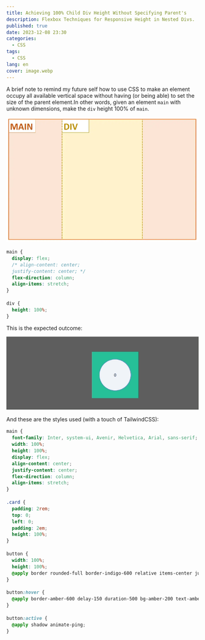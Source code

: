 ```yaml
---
title: Achieving 100% Child Div Height Without Specifying Parent's
description: Flexbox Techniques for Responsive Height in Nested Divs.
published: true
date: 2023-12-08 23:30
categories:
  - CSS
tags:
  - CSS
lang: en
cover: image.webp
---
```


A brief note to remind my future self how to use CSS to make an element occupy all available vertical space without having (or being able) to set the size of the parent element.In other words, given an element `main` with unknown dimensions, make the `div` height 100% of `main`.

![Immagine](./schema.webp)

```css
main {
  display: flex;
  /* align-content: center;
  justify-content: center; */
  flex-direction: column;
  align-items: stretch;
}

div {
  height: 100%;
}
```

This is the expected outcome:

![c3 gif](./c3.gif)

And these are the styles used (with a touch of TailwindCSS):

```css
main {
  font-family: Inter, system-ui, Avenir, Helvetica, Arial, sans-serif;
  width: 100%;
  height: 100%;
  display: flex;
  align-content: center;
  justify-content: center;
  flex-direction: column;
  align-items: stretch;
}

.card {
  padding: 2rem;
  top: 0;
  left: 0;
  padding: 2em;
  height: 100%;
}

button {
  width: 100%;
  height: 100%;
  @apply border rounded-full border-indigo-600 relative items-center justify-center overflow-hidden bg-slate-100 text-lg font-medium text-indigo-900 shadow;
}

button:hover {
  @apply border-amber-600 delay-150 duration-500 bg-amber-200 text-amber-800 ease-in-out;
}

button:active {
  @apply shadow animate-ping;
}
```

